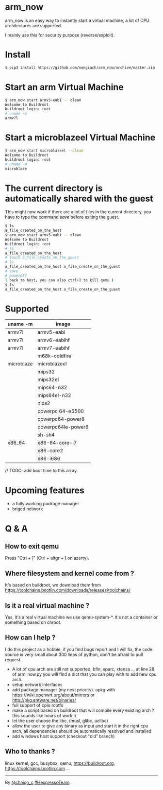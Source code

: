 

# arm_now
arm_now is an easy way to instantly start a virtual machine, a lot of CPU architectures are supported.

I mainly use this for security purpose (reverse/exploit).

# Install
```sh
$ pip3 install https://github.com/nongiach/arm_now/archive/master.zip
```

# Start an arm Virtual Machine
```sh
$ arm_now start armv5-eabi -- clean
Welcome to Buildroot
buildroot login: root
# uname -m
armv7l
```

# Start a microblazeel Virtual Machine
```sh
$ arm_now start microblazeel --clean
Welcome to Buildroot
buildroot login: root
# uname -m
microblaze
```

# The current directory is automatically shared with the guest
This might now work if there are a lot of files in the current directory, you have to type the command *save* before exiting the guest.
```sh
$ ls
a_file_created_on_the_host
$ arm_now start armv5-eabi -- clean
Welcome to Buildroot
buildroot login: root
# ls
a_file_created_on_the_host
# touch a_file_create_on_the_guest
# ls
a_file_created_on_the_host a_file_create_on_the_guest
# save
# poweroff
( back to host, you can also ctrl+] to kill qemu )
$ ls
a_file_created_on_the_host a_file_create_on_the_guest
```

# Supported
| uname -m | image |
| --- | --- |
| armv7l | armv5-eabi |
| armv7l | armv6-eabihf |
| armv7l | armv7-eabihf |
| | m68k-coldfire |
| microblaze | microblazeel |
| | mips32 |
| | mips32el |
| | mips64-n32 |
| | mips64el-n32 |
| | nios2 |
| | powerpc 64-e5500 |
| | powerpc64-power8 |
| | powerpc64le-power8 |
| | sh-sh4 |
| x86_64 | x86-64-core-i7 |
| | x86-core2 |
| | x86-i686 |

// TODO: add boot time to this array.

# Upcoming features

- a fully working package manager
- briged network

# Q & A

## How to exit qemu

Press "Ctrl + ]" (Ctrl + altgr + ] on azerty).

## Where filesystem and kernel come from ?

It's based on buildroot, we download them from https://toolchains.bootlin.com/downloads/releases/toolchains/

## Is it a real virtual machine ?

Yes, it's a real virtual machine we use qemu-system-\*. It's not a container or something based on chroot.

## How can I help ?

I do this project as a hobbie, if you find bugs report and I will fix, the code source is very small about 300 lines of python, don't be afraid to pull request.
- A lot of cpu arch are still not supported, bfin, sparc, xtensa .., at line 28 of arm_now.py you will find a dict that you can play with to add new cpu arch.
- setup network interfaces
- add package manager (my next priority). opkg with https://wiki.openwrt.org/about/mirrors or http://pkg.entware.net/binaries/
- full support of cpio rootfs
- make a script based on buildroot that will compile every existing arch ? this sounds like hours of work :/
- let the user choose the libc, (musl, glibc, uclibc)
- allow the user to give any binary as input and start it in the right cpu arch, all dependencies should be automatically resolved and installed
- add windows host support (checkout "old" branch)

## Who to thanks ?

linux kernel, gcc, busybox, qemu, https://buildroot.org, https://toolchains.bootlin.com ...


----
By [@chaign\_c][] [#HexpressoTeam][hexpresso].


[hexpresso]:     https://hexpresso.github.io
[@chaign\_c]:    https://twitter.com/chaign_c

